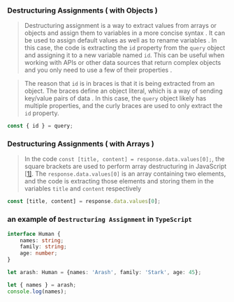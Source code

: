 ### Destructuring Assignments ( with Objects )

>Destructuring assignment is a way to extract values from arrays or objects and assign them to variables in a more concise syntax . It can be used to assign default values as well as to rename variables . In this case, the code is extracting the `id` property from the `query` object and assigning it to a new variable named `id`. This can be useful when working with APIs or other data sources that return complex objects and you only need to use a few of their properties .

> The reason that `id` is in braces is that it is being extracted from an object. The braces define an object literal, which is a way of sending key/value pairs of data . In this case, the `query` object likely has multiple properties, and the curly braces are used to only extract the `id` property.

```javascript
const { id } = query;
```

### Destructuring Assignments ( with Arrays )

> In the code `const [title, content] = response.data.values[0];`, the square brackets are used to perform array destructuring in JavaScript [[1\]](https://www.cms.gov/Outreach-and-Education/MLN/WBT/MLN6447308-ICD-10-CM/icd10cm/lesson01/23-coding-conventions/index.html). The `response.data.values[0]` is an array containing two elements, and the code is extracting those elements and storing them in the variables `title` and `content` respectively

```javascript
const [title, content] = response.data.values[0];
```

### an example of `Destructuring Assignment` in `TypeScript`

```typescript
interface Human {
    names: string;
    family: string;
    age: number;
}

let arash: Human = {names: 'Arash', family: 'Stark', age: 45};

let { names } = arash;
console.log(names);
```

